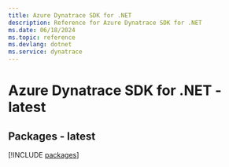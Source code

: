 ```yaml
---
title: Azure Dynatrace SDK for .NET
description: Reference for Azure Dynatrace SDK for .NET
ms.date: 06/18/2024
ms.topic: reference
ms.devlang: dotnet
ms.service: dynatrace
---
```

# Azure Dynatrace SDK for .NET - latest
## Packages - latest
[!INCLUDE [packages](dynatrace-index.md)]